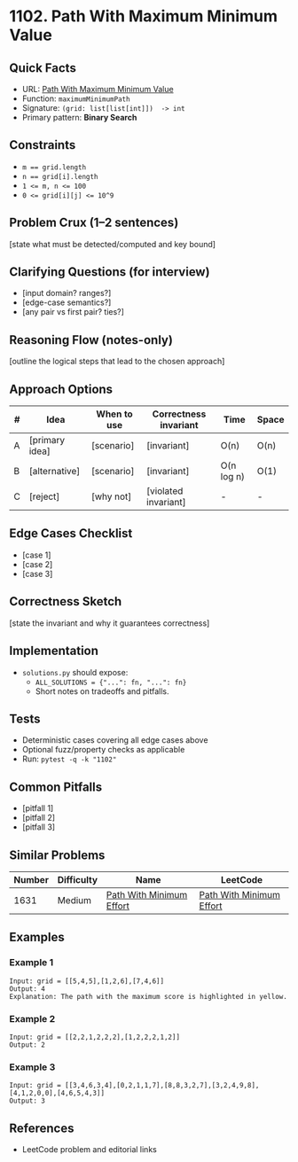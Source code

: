 # 1102. Path With Maximum Minimum Value

## Quick Facts

- URL: [Path With Maximum Minimum Value](https://leetcode.com/problems/path-with-maximum-minimum-value/)
- Function: `maximumMinimumPath`
- Signature: `(grid: list[list[int]])  -> int`
- Primary pattern: **Binary Search**

## Constraints

- `m == grid.length`
- `n == grid[i].length`
- `1 <= m, n <= 100`
- `0 <= grid[i][j] <= 10^9`

## Problem Crux (1–2 sentences)

[state what must be detected/computed and key bound]

## Clarifying Questions (for interview)

- [input domain? ranges?]
- [edge-case semantics?]
- [any pair vs first pair? ties?]

## Reasoning Flow (notes-only)

[outline the logical steps that lead to the chosen approach]

## Approach Options

| #   | Idea           | When to use | Correctness invariant | Time       | Space |
| --- | -------------- | ----------- | --------------------- | ---------- | ----- |
| A   | [primary idea] | [scenario]  | [invariant]           | O(n)       | O(n)  |
| B   | [alternative]  | [scenario]  | [invariant]           | O(n log n) | O(1)  |
| C   | [reject]       | [why not]   | [violated invariant]  | -          | -     |

## Edge Cases Checklist

- [case 1]
- [case 2]
- [case 3]

## Correctness Sketch

[state the invariant and why it guarantees correctness]

## Implementation

- `solutions.py` should expose:
    - `ALL_SOLUTIONS = {"...": fn, "...": fn}`
    - Short notes on tradeoffs and pitfalls.

## Tests

- Deterministic cases covering all edge cases above
- Optional fuzz/property checks as applicable
- Run: `pytest -q -k "1102"`

## Common Pitfalls

- [pitfall 1]
- [pitfall 2]
- [pitfall 3]

## Similar Problems

| Number | Difficulty | Name                                                                   | LeetCode                                                                            |
| ------ | ---------- | ---------------------------------------------------------------------- | ----------------------------------------------------------------------------------- |
| 1631   | Medium     | [Path With Minimum Effort](../1631-path-with-minimum-effort/readme.md) | [Path With Minimum Effort](https://leetcode.com/problems/path-with-minimum-effort/) |

## Examples

### Example 1

```text
Input: grid = [[5,4,5],[1,2,6],[7,4,6]]
Output: 4
Explanation: The path with the maximum score is highlighted in yellow.
```

### Example 2

```text
Input: grid = [[2,2,1,2,2,2],[1,2,2,2,1,2]]
Output: 2
```

### Example 3

```text
Input: grid = [[3,4,6,3,4],[0,2,1,1,7],[8,8,3,2,7],[3,2,4,9,8],[4,1,2,0,0],[4,6,5,4,3]]
Output: 3
```

## References

- LeetCode problem and editorial links
